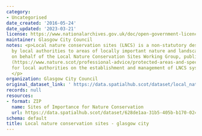 ```yaml
---
category:
- Uncategorised
date_created: '2016-05-24'
date_updated: '2023-03-21'
license: https://www.nationalarchives.gov.uk/doc/open-government-licence/version/3/
maintainer: Glasgow City Council
notes: <p>Local nature conservation sites (LNCS) is a non-statutory designation given
  by local authorities to areas of locally important nature and landscapes. NatureScot,
  on behalf of the Local Nature Conservation Sites Working Group, published guidance
  (https://www.nature.scot/professional-advice/protected-areas-and-species/protected-areas/local-designations/local-nature-conservation-sites)
  for local authorities on the establishment and management of LNCS systems in Scotland.
  </p>
organization: Glasgow City Council
original_dataset_link: ' https://data.spatialhub.scot/dataset/local_nature_conservation_sites-gc'
records: null
resources:
- format: ZIP
  name: Sites of Importance for Nature Conservation
  url: https://data.spatialhub.scot/dataset/628de1aa-31b5-405b-b170-0249679cb09b/resource/602e5100-cc1c-450f-abb2-f9602a8396c2/download/sitesimportancenatureconservation.zip
schema: default
title: Local nature conservation sites - glasgow city
---
```

